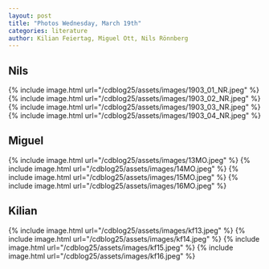 ```yaml
---
layout: post
title: "Photos Wednesday, March 19th"
categories: literature
author: Kilian Feiertag, Miguel Ott, Nils Rönnberg
---
```


## Nils
{% include image.html url="/cdblog25/assets/images/1903_01_NR.jpeg" %}
{% include image.html url="/cdblog25/assets/images/1903_02_NR.jpeg" %}
{% include image.html url="/cdblog25/assets/images/1903_03_NR.jpeg" %}
{% include image.html url="/cdblog25/assets/images/1903_04_NR.jpeg" %}

## Miguel
{% include image.html url="/cdblog25/assets/images/13MO.jpeg" %}
{% include image.html url="/cdblog25/assets/images/14MO.jpeg" %}
{% include image.html url="/cdblog25/assets/images/15MO.jpeg" %}
{% include image.html url="/cdblog25/assets/images/16MO.jpeg" %}

## Kilian
{% include image.html url="/cdblog25/assets/images/kf13.jpeg" %}
{% include image.html url="/cdblog25/assets/images/kf14.jpeg" %}
{% include image.html url="/cdblog25/assets/images/kf15.jpeg" %}
{% include image.html url="/cdblog25/assets/images/kf16.jpeg" %}
